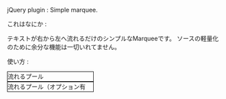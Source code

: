 
jQuery plugin : Simple marquee.

これはなにか : 

テキストが右から左へ流れるだけのシンプルなMarqueeです。
ソースの軽量化のために余分な機能は一切いれてません。


使い方 :

<script src="http://www.google.com/jsapi"></script>
<script>
google.load("jquery", "1.7.1");
</script>
<script src="./jquery.simplemarquee.js"></script>
<script>
$(function(){
   // オプションが無い場合最初にくるDOM要素が流れる
   $('#marqueeOrg').marqueeOrg();

   // オプションで指定した要素が流れる
   $('#marqueeOrg2').marqueeOrg('.nagareru');
});
</script>

<style>
.marqueeOrg{
    width:200px;
    border:solid 1px #000;
    position:relative;
    overflow:hidden;
    height:22px;
}
</style>

<div id="marqueeOrg" class="marqueeOrg">
    <span>流れるプール</span>
</div>

<div id="marqueeOrg2" class="marqueeOrg">
    <span class="nagareru">流れるプール（オプション有り）</span>
</div>


